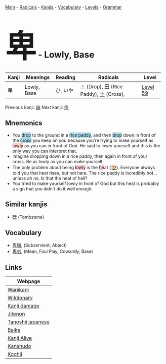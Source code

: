 <style> bigfont {font-size: 100px}</style>
[Main](../index.md) -
[Radicals](../radicals.md) -
[Kanjis](../kanjis.md) -
[Vocabulary](../vocabulary.md) -
[Levels](../levels.md) -
[Grammar](../grammar.md)
# <bigfont> 卑</bigfont> - Lowly, Base 

| Kanji | Meanings | Reading | Radicals | Level |
| --- | --- | --- | --- | --- |
| 卑 | Lowly, Base | ひ, いや | [丶](../radicals/丶.md) (Drop), [田](../radicals/田.md) (Rice Paddy), [十](../radicals/十.md) (Cross),  | [Level 59](../levels/wk_level59.md) |

Previous kanji: [詠](詠.md) Next kanji: [侮](侮.md) 

## Mnemonics
 * You <span style="background-color:#ADD8E6"> drop</span> to the ground in a <span style="background-color:#ADD8E6"> rice paddy</span>, and then <span style="background-color:#ADD8E6"> drop</span> down in front of the <span style="background-color:#ADD8E6"> cross</span> you keep on you because you're trying to make yourself as <span style="background-color:#ffcccb"> lowly</span> as you can in front of God. He said to lower yourself and this is the only way you can interpret that.
* Imagine dropping down in a rice paddy, then again in front of your cross. Be as lowly as you can make yourself.
* The only problem about being <span style="background-color:#ffcccb"> lowly</span> is the <span style="background-color:#ffcccb"> he</span>at (<span style="background-color:#fed8b1"> [ひ](https://jisho.org/search/ひ)</span>). Everyone always told you that heat rises, but not here. The rice paddy is incredibly hot... unless oh no. Is that the heat of hell?
* You tried to make yourself lowly in front of God but this heat is probably a sign that you didn't do it well enough.


## Similar kanjis
 * [碑](碑.md) (Tombstone)


## Vocabulary
 * [卑屈](../vocabulary/卑.md), (Subservient, Abject)
* [卑劣](../vocabulary/卑.md), (Mean, Foul Play, Cowardly, Base)



## Links 

| Webpage |
| --- |
| [Wanikani          ](https://www.wanikani.com/kanji/卑) |
| [Wiktionary        ](https://en.wiktionary.org/wiki/卑) |
| [Kanji damage      ](http://www.kanjidamage.com/kanji/search?utf8=✓&q=卑) |
| [Jitenon           ](https://jitenon.com/kanji/卑) |
| [Tanoshii japanese ](https://www.tanoshiijapanese.com/dictionary/kanji.cfm?k=卑) |
| [Baike             ](https://baike.baidu.com/item/卑) |
| [Kanji Alive       ](https://app.kanjialive.com/卑) |
| [Kanshudo          ](https://www.kanshudo.com/searchmn?q=卑) |
| [Koohii            ](https://kanji.koohii.com/study/kanji/卑) |
